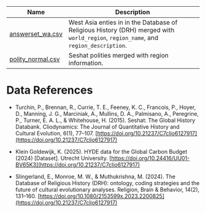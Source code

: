 Name | Description
 --- | ---
[answerset_wa.csv](./data/answerset_wa.csv) | West Asia enties in in the Database of Religious History (DRH) merged with `world_region`, `region_name`, and `region_description`. 
[polity_normal.csv](./data/polity_normal.csv) | Seshat polities merged with region information.

# Data References
- Turchin, P., Brennan, R., Currie, T. E., Feeney, K. C., Francois, P., Hoyer, D., Manning, J. G., Marciniak, A., Mullins, D. A., Palmisano, A., Peregrine, P., Turner, E. A. L., & Whitehouse, H. (2015). Seshat: The Global History Databank. Cliodynamics: The Journal of Quantitative History and Cultural Evolution, 6(1), 77–107. 
[https://doi.org/10.21237/C7clio6127917](https://doi.org/10.21237/C7clio6127917)

- Klein Goldewijk, K. (2025). HYDE data for the Global Carbon Budget (2024) [Dataset]. Utrecht University. [https://doi.org/10.24416/UU01-BV65K3](https://doi.org/10.21237/C7clio6127917)

- Slingerland, E., Monroe, M. W., & Muthukrishna, M. (2024). The Database of Religious History (DRH): ontology, coding strategies and the future of cultural evolutionary analyses. Religion, Brain & Behavior, 14(2), 131–160. [https://doi.org/10.1080/2153599x.2023.2200825](https://doi.org/10.21237/C7clio6127917)



